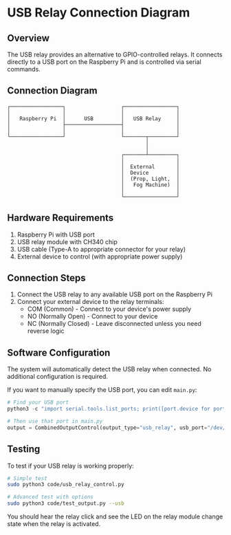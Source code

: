 # USB Relay Connection Diagram

## Overview

The USB relay provides an alternative to GPIO-controlled relays. It connects directly to a USB port on the Raspberry Pi and is controlled via serial commands.

## Connection Diagram

```
┌─────────────────┐                  ┌─────────────────┐
│                 │                  │                 │
│   Raspberry Pi  │      USB         │   USB Relay     │
│                 ├──────────────────┤                 │
│                 │                  │                 │
└─────────────────┘                  └───────┬─────────┘
                                             │
                                             │
                                     ┌───────┴─────────┐
                                     │                 │
                                     │  External       │
                                     │  Device         │
                                     │  (Prop, Light,  │
                                     │   Fog Machine)  │
                                     │                 │
                                     └─────────────────┘
```

## Hardware Requirements

1. Raspberry Pi with USB port
2. USB relay module with CH340 chip
3. USB cable (Type-A to appropriate connector for your relay)
4. External device to control (with appropriate power supply)

## Connection Steps

1. Connect the USB relay to any available USB port on the Raspberry Pi
2. Connect your external device to the relay terminals:
   - COM (Common) - Connect to your device's power supply
   - NO (Normally Open) - Connect to your device
   - NC (Normally Closed) - Leave disconnected unless you need reverse logic

## Software Configuration

The system will automatically detect the USB relay when connected. No additional configuration is required.

If you want to manually specify the USB port, you can edit `main.py`:

```python
# Find your USB port
python3 -c "import serial.tools.list_ports; print([port.device for port in serial.tools.list_ports.comports()])"

# Then use that port in main.py
output = CombinedOutputControl(output_type="usb_relay", usb_port="/dev/ttyUSB0")  # Replace with your port
```

## Testing

To test if your USB relay is working properly:

```bash
# Simple test
sudo python3 code/usb_relay_control.py

# Advanced test with options
sudo python3 code/test_output.py --usb
```

You should hear the relay click and see the LED on the relay module change state when the relay is activated.
